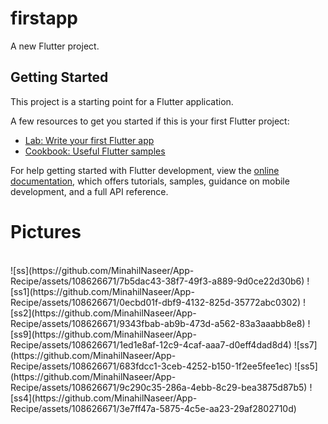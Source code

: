# firstapp

A new Flutter project.

## Getting Started

This project is a starting point for a Flutter application.

A few resources to get you started if this is your first Flutter project:

- [Lab: Write your first Flutter app](https://docs.flutter.dev/get-started/codelab)
- [Cookbook: Useful Flutter samples](https://docs.flutter.dev/cookbook)

For help getting started with Flutter development, view the
[online documentation](https://docs.flutter.dev/), which offers tutorials,
samples, guidance on mobile development, and a full API reference.
<h1>Pictures</h1>
<br>
![ss](https://github.com/MinahilNaseer/App-Recipe/assets/108626671/7b5dac43-38f7-49f3-a889-9d0ce22d30b6)
![ss1](https://github.com/MinahilNaseer/App-Recipe/assets/108626671/0ecbd01f-dbf9-4132-825d-35772abc0302)
![ss2](https://github.com/MinahilNaseer/App-Recipe/assets/108626671/9343fbab-ab9b-473d-a562-83a3aaabb8e8)
![ss9](https://github.com/MinahilNaseer/App-Recipe/assets/108626671/1ed1e8af-12c9-4caf-aaa7-d0eff4dad8d4)
![ss7](https://github.com/MinahilNaseer/App-Recipe/assets/108626671/683fdcc1-3ceb-4252-b150-1f2ee5fee1ec)
![ss5](https://github.com/MinahilNaseer/App-Recipe/assets/108626671/9c290c35-286a-4ebb-8c29-bea3875d87b5)
![ss4](https://github.com/MinahilNaseer/App-Recipe/assets/108626671/3e7ff47a-5875-4c5e-aa23-29af2802710d)

